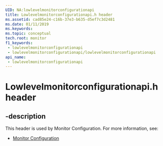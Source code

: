 ```yaml
---
UID: NA:lowlevelmonitorconfigurationapi
title: Lowlevelmonitorconfigurationapi.h header
ms.assetid: cad85e24-c16b-37e3-b635-d5ef7c3d2481
ms.date: 01/11/2019
ms.keywords: 
ms.topic: conceptual
tech.root: monitor
f1_keywords:
 - lowlevelmonitorconfigurationapi
 - lowlevelmonitorconfigurationapi/lowlevelmonitorconfigurationapi
api_name:
 - lowlevelmonitorconfigurationapi
---
```


# Lowlevelmonitorconfigurationapi.h header


## -description

This header is used by Monitor Configuration. For more information, see:

- [Monitor Configuration](../_monitor/index.md)


